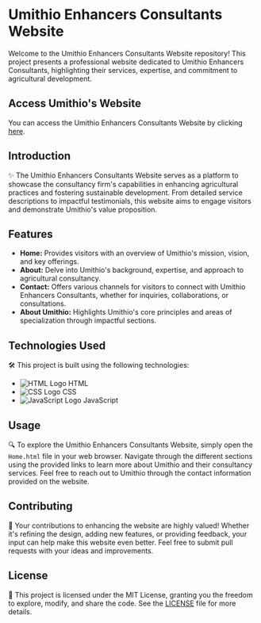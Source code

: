 # Umithio Enhancers Consultants Website

Welcome to the Umithio Enhancers Consultants Website repository! This project presents a professional website dedicated to Umithio Enhancers Consultants, highlighting their services, expertise, and commitment to agricultural development.

## Access Umithio's Website

You can access the Umithio Enhancers Consultants Website by clicking [here](https://umithio.netlify.app/).


## Introduction

✨ The Umithio Enhancers Consultants Website serves as a platform to showcase the consultancy firm's capabilities in enhancing agricultural practices and fostering sustainable development. From detailed service descriptions to impactful testimonials, this website aims to engage visitors and demonstrate Umithio's value proposition.

## Features

- **Home:** Provides visitors with an overview of Umithio's mission, vision, and key offerings.
- **About:** Delve into Umithio's background, expertise, and approach to agricultural consultancy.
- **Contact:** Offers various channels for visitors to connect with Umithio Enhancers Consultants, whether for inquiries, collaborations, or consultations.
- **About Umithio:** Highlights Umithio's core principles and areas of specialization through impactful sections.

## Technologies Used

🛠️ This project is built using the following technologies:

- ![HTML Logo](https://img.icons8.com/color/48/000000/html-5--v1.png) HTML
- ![CSS Logo](https://img.icons8.com/color/48/000000/css3.png) CSS
- ![JavaScript Logo](https://img.icons8.com/color/48/000000/javascript--v1.png) JavaScript

## Usage

🔍 To explore the Umithio Enhancers Consultants Website, simply open the `Home.html` file in your web browser. Navigate through the different sections using the provided links to learn more about Umithio and their consultancy services. Feel free to reach out to Umithio through the contact information provided on the website.


## Contributing

🤝 Your contributions to enhancing the website are highly valued! Whether it's refining the design, adding new features, or providing feedback, your input can help make this website even better. Feel free to submit pull requests with your ideas and improvements.

## License

📝 This project is licensed under the MIT License, granting you the freedom to explore, modify, and share the code. See the [LICENSE](LICENSE) file for more details.
